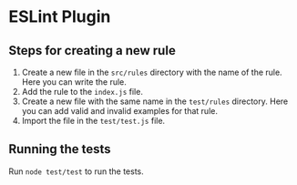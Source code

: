 # ESLint Plugin

## Steps for creating a new rule
1. Create a new file in the `src/rules` directory with the name of the rule. Here you can write the rule.
2. Add the rule to the `index.js` file.
3. Create a new file with the same name in the `test/rules` directory. Here you can add valid and invalid examples for that rule.
4. Import the file in the `test/test.js` file.

## Running the tests
Run `node test/test` to run the tests.